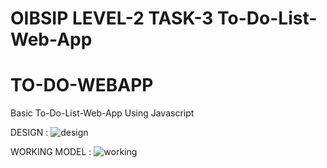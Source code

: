 # OIBSIP LEVEL-2 TASK-3 To-Do-List-Web-App
# TO-DO-WEBAPP
Basic To-Do-List-Web-App Using Javascript

DESIGN :
![design](https://user-images.githubusercontent.com/110223798/236872122-d42dde8d-5acd-4297-a476-ab35ee2ee172.png)

WORKING MODEL :
![working](https://user-images.githubusercontent.com/110223798/236872201-8ee5aeac-6f74-4903-9daf-5bad2d400c54.png)


